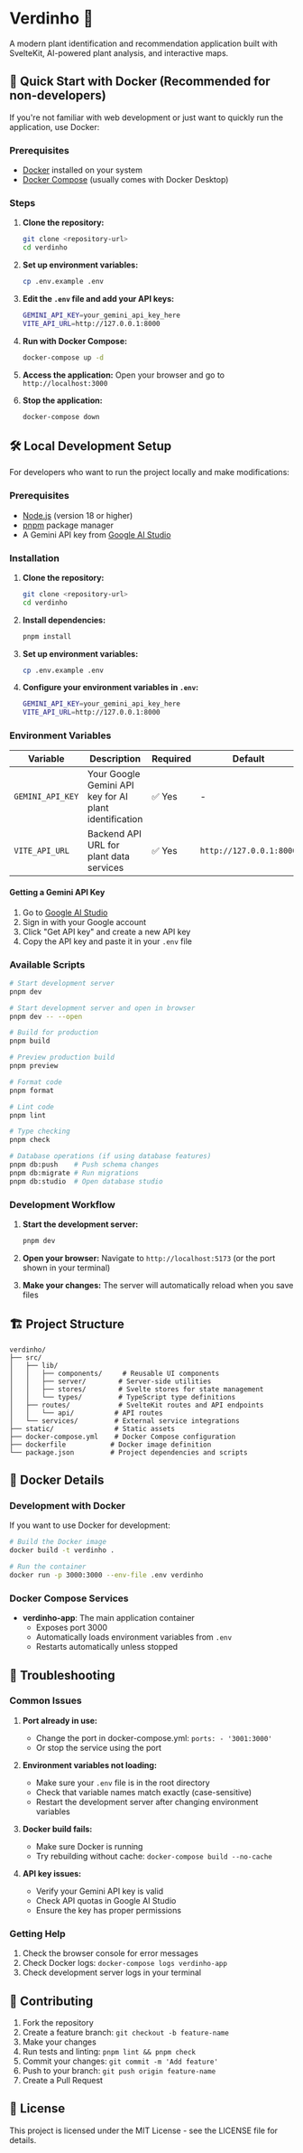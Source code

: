 # Verdinho 🌱

A modern plant identification and recommendation application built with SvelteKit, AI-powered plant analysis, and interactive maps.

## 🚀 Quick Start with Docker (Recommended for non-developers)

If you're not familiar with web development or just want to quickly run the application, use Docker:

### Prerequisites

- [Docker](https://docs.docker.com/get-docker/) installed on your system
- [Docker Compose](https://docs.docker.com/compose/install/) (usually comes with Docker Desktop)

### Steps

1. **Clone the repository:**
   ```bash
   git clone <repository-url>
   cd verdinho
   ```

2. **Set up environment variables:**
   ```bash
   cp .env.example .env
   ```

3. **Edit the `.env` file and add your API keys:**
   ```bash
   GEMINI_API_KEY=your_gemini_api_key_here
   VITE_API_URL=http://127.0.0.1:8000
   ```

4. **Run with Docker Compose:**
   ```bash
   docker-compose up -d
   ```

5. **Access the application:**
   Open your browser and go to `http://localhost:3000`

6. **Stop the application:**
   ```bash
   docker-compose down
   ```

## 🛠️ Local Development Setup

For developers who want to run the project locally and make modifications:

### Prerequisites

- [Node.js](https://nodejs.org/) (version 18 or higher)
- [pnpm](https://pnpm.io/) package manager
- A Gemini API key from [Google AI Studio](https://aistudio.google.com/)

### Installation

1. **Clone the repository:**
   ```bash
   git clone <repository-url>
   cd verdinho
   ```

2. **Install dependencies:**
   ```bash
   pnpm install
   ```

3. **Set up environment variables:**
   ```bash
   cp .env.example .env
   ```

4. **Configure your environment variables in `.env`:**
   ```bash
   GEMINI_API_KEY=your_gemini_api_key_here
   VITE_API_URL=http://127.0.0.1:8000
   ```

### Environment Variables

| Variable | Description | Required | Default |
|----------|-------------|----------|---------|
| `GEMINI_API_KEY` | Your Google Gemini API key for AI plant identification | ✅ Yes | - |
| `VITE_API_URL` | Backend API URL for plant data services | ✅ Yes | `http://127.0.0.1:8000` |

#### Getting a Gemini API Key

1. Go to [Google AI Studio](https://aistudio.google.com/)
2. Sign in with your Google account
3. Click "Get API key" and create a new API key
4. Copy the API key and paste it in your `.env` file

### Available Scripts

```bash
# Start development server
pnpm dev

# Start development server and open in browser
pnpm dev -- --open

# Build for production
pnpm build

# Preview production build
pnpm preview

# Format code
pnpm format

# Lint code
pnpm lint

# Type checking
pnpm check

# Database operations (if using database features)
pnpm db:push    # Push schema changes
pnpm db:migrate # Run migrations
pnpm db:studio  # Open database studio
```

### Development Workflow

1. **Start the development server:**
   ```bash
   pnpm dev
   ```

2. **Open your browser:**
   Navigate to `http://localhost:5173` (or the port shown in your terminal)

3. **Make your changes:**
   The server will automatically reload when you save files

## 🏗️ Project Structure

```
verdinho/
├── src/
│   ├── lib/
│   │   ├── components/     # Reusable UI components
│   │   ├── server/        # Server-side utilities
│   │   ├── stores/        # Svelte stores for state management
│   │   └── types/         # TypeScript type definitions
│   ├── routes/            # SvelteKit routes and API endpoints
│   │   └── api/          # API routes
│   └── services/         # External service integrations
├── static/               # Static assets
├── docker-compose.yml    # Docker Compose configuration
├── dockerfile           # Docker image definition
└── package.json         # Project dependencies and scripts
```

## 🐳 Docker Details

### Development with Docker

If you want to use Docker for development:

```bash
# Build the Docker image
docker build -t verdinho .

# Run the container
docker run -p 3000:3000 --env-file .env verdinho
```

### Docker Compose Services

- **verdinho-app**: The main application container
  - Exposes port 3000
  - Automatically loads environment variables from `.env`
  - Restarts automatically unless stopped

## 🔧 Troubleshooting

### Common Issues

1. **Port already in use:**
   - Change the port in docker-compose.yml: `ports: - '3001:3000'`
   - Or stop the service using the port

2. **Environment variables not loading:**
   - Make sure your `.env` file is in the root directory
   - Check that variable names match exactly (case-sensitive)
   - Restart the development server after changing environment variables

3. **Docker build fails:**
   - Make sure Docker is running
   - Try rebuilding without cache: `docker-compose build --no-cache`

4. **API key issues:**
   - Verify your Gemini API key is valid
   - Check API quotas in Google AI Studio
   - Ensure the key has proper permissions

### Getting Help

1. Check the browser console for error messages
2. Check Docker logs: `docker-compose logs verdinho-app`
3. Check development server logs in your terminal

## 📝 Contributing

1. Fork the repository
2. Create a feature branch: `git checkout -b feature-name`
3. Make your changes
4. Run tests and linting: `pnpm lint && pnpm check`
5. Commit your changes: `git commit -m 'Add feature'`
6. Push to your branch: `git push origin feature-name`
7. Create a Pull Request

## 📄 License

This project is licensed under the MIT License - see the LICENSE file for details.
